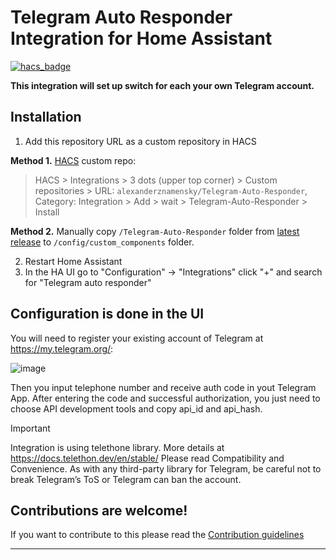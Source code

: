 # Telegram Auto Responder Integration for Home Assistant 

[![hacs_badge](https://img.shields.io/badge/HACS-Custom-orange.svg)](https://github.com/custom-components/hacs)

[Telegram-Auto-Responder]: https://github.com/alexanderznamensky/Telegram-Auto-Responder

**This integration will set up switch for each your own Telegram account.**

## Installation

1. Add this repository URL as a custom repository in HACS

**Method 1.** [HACS](https://hacs.xyz/) custom repo:

> HACS > Integrations > 3 dots (upper top corner) > Custom repositories > URL: `alexanderznamensky/Telegram-Auto-Responder`, Category: Integration > Add > wait > Telegram-Auto-Responder > Install

**Method 2.** Manually copy `/Telegram-Auto-Responder` folder from [latest release](https://github.com/alexanderznamensky/Telegram-Auto-Responder) to `/config/custom_components` folder.

2. Restart Home Assistant
3. In the HA UI go to "Configuration" -> "Integrations" click "+" and search for "Telegram auto responder"

## Configuration is done in the UI

You will need to register your existing account of Telegram at https://my.telegram.org/:

![image](https://github.com/user-attachments/assets/f227a556-5407-4dd7-b11b-3d2829be0cb1)

Then you input telephone number and receive auth code in yout Telegram App.
After entering the code and successful authorization, you just need to choose API development tools and copy api_id and api_hash.

Important

Integration is using telethone library. More details at https://docs.telethon.dev/en/stable/
Please read Compatibility and Convenience. As with any third-party library for Telegram, be careful not to break Telegram’s ToS or Telegram can ban the account.

## Contributions are welcome!

If you want to contribute to this please read the [Contribution guidelines](CONTRIBUTING.md)

***
